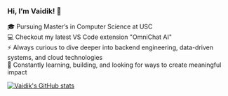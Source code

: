 ### Hi, I’m Vaidik! 👋

🎓 Pursuing Master’s in Computer Science at USC  
💻 Checkout my latest VS Code extension "OmniChat AI"      
⚡ Always curious to dive deeper into backend engineering, data-driven systems, and cloud technologies   
🚀 Constantly learning, building, and looking for ways to create meaningful impact  


[![Vaidik's GitHub stats](https://github-readme-stats.vercel.app/api?username=VaidikV)](https://github.com/anuraghazra/github-readme-stats)
<!---
VaidikV/VaidikV is a ✨ special ✨ repository because its `README.md` (this file) appears on your GitHub profile.
You can click the Preview link to take a look at your changes.
--->
